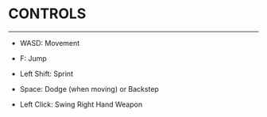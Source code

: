 # CONTROLS
---
- WASD: Movement
- F: Jump
- Left Shift: Sprint
- Space: Dodge (when moving) or Backstep

- Left Click: Swing Right Hand Weapon
